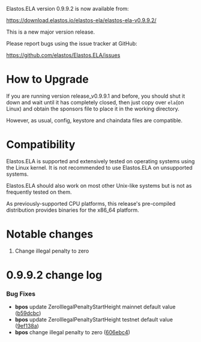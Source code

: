 Elastos.ELA version 0.9.9.2 is now available from:

  <https://download.elastos.io/elastos-ela/elastos-ela-v0.9.9.2/>

This is a new major version release.

Please report bugs using the issue tracker at GitHub:

  <https://github.com/elastos/Elastos.ELA/issues>

How to Upgrade
==============

If you are running version release_v0.9.9.1 and before, you should shut it down
and wait until it has completely closed, then just copy over `ela`(on Linux) 
and obtain the sponsors file to place it in the working directory.

However, as usual, config, keystore and chaindata files are compatible.

Compatibility
==============

Elastos.ELA is supported and extensively tested on operating systems
using the Linux kernel. It is not recommended to use Elastos.ELA on
unsupported systems.

Elastos.ELA should also work on most other Unix-like systems but is not
as frequently tested on them.

As previously-supported CPU platforms, this release's pre-compiled
distribution provides binaries for the x86_64 platform.

Notable changes
===============

1. Change illegal penalty to zero

0.9.9.2 change log
=================

### Bug Fixes

* **bpos** update ZeroIllegalPenaltyStartHeight mainnet default value ([b59dcbc](https://github.com/elastos/Elastos.ELA/commit/b59dcbc02bc7a2381ecefb1a4ef238d8df9a1fc9))
* **bpos** update ZeroIllegalPenaltyStartHeight testnet default value ([9ef138a](https://github.com/elastos/Elastos.ELA/commit/9ef138a54be77625cf0f9788cf3c7d4b19d291e4))
* **bpos** change illegal penalty to zero ([606ebc4](https://github.com/elastos/Elastos.ELA/commit/606ebc4810563594115ecac6d2dcb6f56069b9ba))
